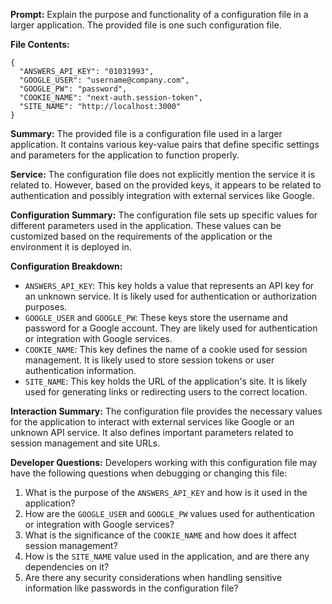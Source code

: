 **Prompt:** Explain the purpose and functionality of a configuration file in a larger application. The provided file is one such configuration file.

**File Contents:**
```
{
  "ANSWERS_API_KEY": "01031993",
  "GOOGLE_USER": "username@company.com",
  "GOOGLE_PW": "password",
  "COOKIE_NAME": "next-auth.session-token",
  "SITE_NAME": "http://localhost:3000"
}
```

**Summary:**
The provided file is a configuration file used in a larger application. It contains various key-value pairs that define specific settings and parameters for the application to function properly.

**Service:**
The configuration file does not explicitly mention the service it is related to. However, based on the provided keys, it appears to be related to authentication and possibly integration with external services like Google.

**Configuration Summary:**
The configuration file sets up specific values for different parameters used in the application. These values can be customized based on the requirements of the application or the environment it is deployed in.

**Configuration Breakdown:**
- `ANSWERS_API_KEY`: This key holds a value that represents an API key for an unknown service. It is likely used for authentication or authorization purposes.
- `GOOGLE_USER` and `GOOGLE_PW`: These keys store the username and password for a Google account. They are likely used for authentication or integration with Google services.
- `COOKIE_NAME`: This key defines the name of a cookie used for session management. It is likely used to store session tokens or user authentication information.
- `SITE_NAME`: This key holds the URL of the application's site. It is likely used for generating links or redirecting users to the correct location.

**Interaction Summary:**
The configuration file provides the necessary values for the application to interact with external services like Google or an unknown API service. It also defines important parameters related to session management and site URLs.

**Developer Questions:**
Developers working with this configuration file may have the following questions when debugging or changing this file:
1. What is the purpose of the `ANSWERS_API_KEY` and how is it used in the application?
2. How are the `GOOGLE_USER` and `GOOGLE_PW` values used for authentication or integration with Google services?
3. What is the significance of the `COOKIE_NAME` and how does it affect session management?
4. How is the `SITE_NAME` value used in the application, and are there any dependencies on it?
5. Are there any security considerations when handling sensitive information like passwords in the configuration file?